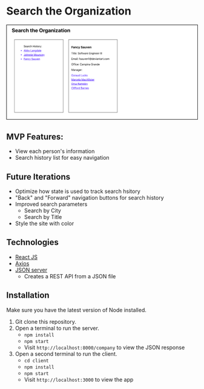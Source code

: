 # Search the Organization

<img src="./search-screen-1.png" style="border: 1px solid black;">

## MVP Features:
* View each person's information
* Search history list for easy navigation

## Future Iterations
* Optimize how state is used to track search hsitory
* "Back" and "Forward" navigation buttons for search history
* Improved search parameters
    * Search by City
    * Search by Title
* Style the site with color

## Technologies
* [React JS](https://reactjs.org/)
* [Axios](https://www.npmjs.com/package/axios)
* [JSON server](https://github.com/typicode/json-server)
    * Creates a REST API from a JSON file

## Installation
Make sure you have the latest version of Node installed. 

1. Git clone this repository.
2. Open a terminal to run the server.
    * `npm install`
    * `npm start`
    * Visit `http://localhost:8000/company` to view the JSON response
3. Open a second terminal to run the client.
    * `cd client`
    * `npm install`
    * `npm start`
    * Visit `http://localhost:3000` to view the app